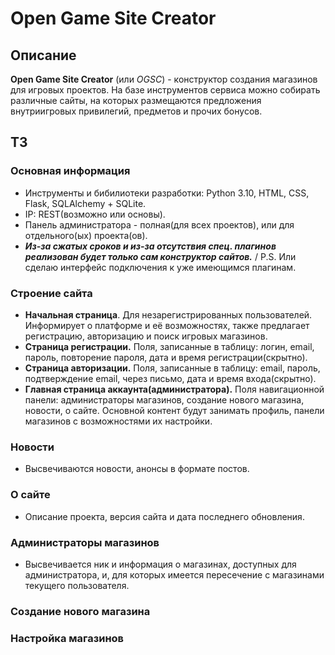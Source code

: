 # Open Game Site Creator

## Описание
**Open Game Site Creator** (или *OGSC*) - конструктор создания магазинов для игровых проектов. На базе инструментов сервиса можно собирать различные сайты, на которых размещаются предложения внутриигровых привилегий, предметов и прочих бонусов.

## ТЗ
### Основная информация
 - Инструменты и бибилиотеки разработки: Python 3.10, HTML, CSS, Flask, SQLAlchemy + SQLite.
 - IP: REST(возможно или основы).
 - Панель администратора - полная(для всех проектов), или для отдельного(ых) проекта(ов).
 - ___Из-за сжатых сроков и из-за отсутствия спец. плагинов реализован будет только сам конструктор сайтов.___ / P.S. Или сделаю интерфейс подключения к уже имеющимся плагинам.

### Строение сайта
 - **Начальная страница**. Для незарегистрированных пользователей. Информирует о платформе и её возможностях, также предлагает регистрацию, авторизацию и поиск игровых магазинов.
 - **Страница регистрации.** Поля, записанные в таблицу: логин, email, пароль, повторение пароля, дата и время регистрации(скрытно).
 - **Страница авторизации.** Поля, записанные в таблицу: email, пароль, подтверждение email, через письмо, дата и время входа(скрытно).
 - **Главная страница аккаунта(администратора).** Поля навигационной панели: администраторы магазинов, создание нового магазина, новости, о сайте. Основной контент будут занимать профиль, панели магазинов с возможностями их настройки.

### Новости
 - Высвечиваются новости, анонсы в формате постов.

### О сайте
 - Описание проекта, версия сайта и дата последнего обновления.

### Администраторы магазинов
 - Высвечивается ник и информация о магазинах, доступных для администратора, и, для которых имеется пересечение с магазинами текущего пользователя.

### Создание нового магазина

### Настройка магазинов